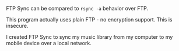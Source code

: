 FTP Sync can be compared to `rsync -a` behavior over FTP.

This program actually uses plain FTP - no encryption support. This is insecure.

I created FTP Sync to sync my music library from my computer to my mobile
device over a local network.
